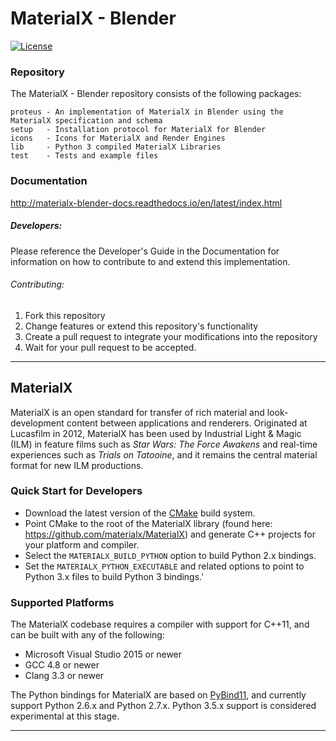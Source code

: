 # MaterialX - Blender



[![License](https://www.gnu.org/graphics/gplv3-88x31.png)](https://gitlab.com/lvxejay/materialx-blender/LICENSE.md)


### Repository

The MaterialX - Blender repository consists of the following packages:

    proteus - An implementation of MaterialX in Blender using the MaterialX specification and schema
    setup   - Installation protocol for MaterialX for Blender
    icons   - Icons for MaterialX and Render Engines
    lib     - Python 3 compiled MaterialX Libraries
    test    - Tests and example files
    
    
### Documentation
http://materialx-blender-docs.readthedocs.io/en/latest/index.html    

##### Developers:
Please reference the Developer's Guide in the Documentation for information on how to contribute to and extend this implementation.

###### Contributing:
1) Fork this repository
2) Change features or extend this repository's functionality
3) Create a pull request to integrate your modifications into the repository
4) Wait for your pull request to be accepted.

---

## MaterialX

MaterialX is an open standard for transfer of rich material and look-development content between applications and renderers.  Originated at Lucasfilm in 2012, MaterialX has been used by Industrial Light & Magic (ILM) in feature films such as _Star Wars: The Force Awakens_ and real-time experiences such as _Trials on Tatooine_, and it remains the central material format for new ILM productions.

### Quick Start for Developers

- Download the latest version of the [CMake](https://cmake.org/) build system.
- Point CMake to the root of the MaterialX library (found here: https://github.com/materialx/MaterialX) and generate C++ projects for your platform and compiler.
- Select the `MATERIALX_BUILD_PYTHON` option to build Python 2.x bindings.
- Set the `MATERIALX_PYTHON_EXECUTABLE` and related options to point to Python 3.x files to build Python 3 bindings.'

### Supported Platforms

The MaterialX codebase requires a compiler with support for C++11, and can be built with any of the following:

- Microsoft Visual Studio 2015 or newer
- GCC 4.8 or newer
- Clang 3.3 or newer

The Python bindings for MaterialX are based on [PyBind11](https://github.com/pybind/pybind11), and currently support Python 2.6.x and Python 2.7.x. Python 3.5.x support is considered experimental at this stage.

---
